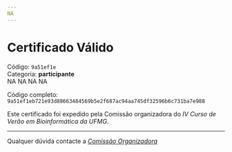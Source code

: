 ```yaml
---
NA
---
```


# Certificado Válido

Código: `9a51ef1e`<br>
Categoria: **participante**<br>
NA
NA
NA
NA


Código completo: `9a51ef1eb721e93d88663484569b5e2f687ac94aa745df32596b6c731ba7e988`


Este certificado foi expedido pela Comissão organizadora do *IV Curso de Verão em Bioinformática da UFMG*.

----

Qualquer dúvida contacte a [_Comissão Organizadora_](<mailto:cursobioinfoufmg@gmail.com$subject=[Certificados]>)

